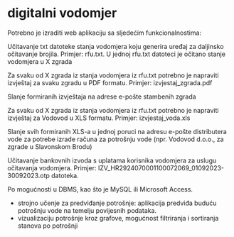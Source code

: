 # digitalni vodomjer

Potrebno je izraditi web aplikaciju sa sljedećim funkcionalnostima: 

Učitavanje txt datoteke stanja vodomjera koju generira uređaj za daljinsko očitavanje brojila. Primjer: rfu.txt. U jednoj rfu.txt datoteci je očitano stanje vodomjera u X zgrada 

Za svaku od X zgrada iz stanja vodomjera iz rfu.txt potrebno je napraviti izvještaj za svaku zgradu u PDF formatu. Primjer: izvjestaj_zgrada.pdf 

Slanje formiranih izvještaja na adrese e-pošte stambenih zgrada  

Za svaku od X zgrada iz stanja vodomjera iz rfu.txt potrebno je  napraviti izvještaj za Vodovod u XLS  formatu. Primjer: izvjestaj_voda.xls 

Slanje svih formiranih XLS-a u jednoj poruci na adresu e-pošte distributera vode za potrebe izrade računa za potrošnju vode (npr. Vodovod d.o.o., za zgrade u Slavonskom Brodu) 

Učitavanje bankovnih izvoda s uplatama korisnika vodomjera za uslugu očitavanja vodomjera. Primjer: IZV_HR2924070001100072069_01092023-30092023.otp datoteka. 

Po mogućnosti u DBMS, kao što je MySQL  ili Microsoft Access.

- strojno učenje za predviđanje potrošnje: aplikacija predviđa buduću potrošnju vode na temelju povijesnih podataka.
- vizualizaciju potrošnje kroz grafove, mogućnost filtriranja i sortiranja stanova po potrošnji
